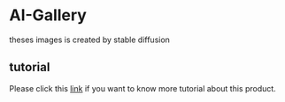# AI-Gallery
theses images is created by stable diffusion

## tutorial

Please click this [link](https://github.com/AUTOMATIC1111/stable-diffusion-webui) if you want to know more tutorial about this product.

